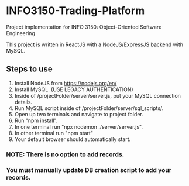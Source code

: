 # INFO3150-Trading-Platform

Project implementation for INFO 3150: Object-Oriented Software Engineering

This project is written in ReactJS with a NodeJS/ExpressJS backend with MySQL.

## Steps to use

1. Install NodeJS from https://nodejs.org/en/
2. Install MySQL. (USE LEGACY AUTHENTICATION)
3. Inside of /projectFolder/server/server.js, put your MySQL connection details.
4. Run MySQL script inside of /projectFolder/server/sql_scripts/.
5. Open up two terminals and navigate to project folder.
6. Run "npm install".
7. In one terminal run "npx nodemon ./server/server.js".
8. In other terminal run "npm start"
9. Your default browser should automatically start.

### NOTE: There is no option to add records.

### You must manually update DB creation script to add your records.
